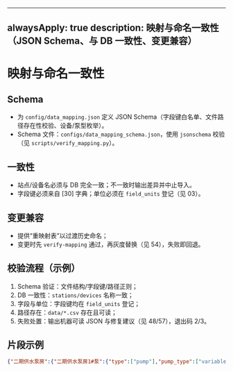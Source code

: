 ______________________________________________________________________

## alwaysApply: true description: 映射与命名一致性（JSON Schema、与 DB 一致性、变更兼容）

# 映射与命名一致性

## Schema

- 为 `config/data_mapping.json` 定义 JSON Schema（字段键白名单、文件路径存在性校验、设备/泵型枚举）。
- Schema 文件：`configs/data_mapping_schema.json`，使用 `jsonschema` 校验（见 `scripts/verify_mapping.py`）。

## 一致性

- 站点/设备名必须与 DB 完全一致；不一致时输出差异并中止导入。
- 字段键必须来自 \[30\] 字典；单位必须在 `field_units` 登记（见 03）。

## 变更兼容

- 提供“重映射表”以过渡历史命名；
- 变更时先 `verify-mapping` 通过，再灰度替换（见 54），失败即回退。

## 校验流程（示例）

1. Schema 验证：文件结构/字段键/路径正则；
1. DB 一致性：`stations/devices` 名称一致；
1. 字段与单位：字段键均在 `field_units` 登记；
1. 路径存在：`data/*.csv` 存在且可读；
1. 失败处置：输出机器可读 JSON 与修复建议（见 48/57），退出码 2/3。

## 片段示例

```json
{"二期供水泵房":{"二期供水泵房1#泵":{"type":["pump"],"pump_type":["variable_frequency"],"frequency":["data/..._频率_反馈.csv"]}}}
```
